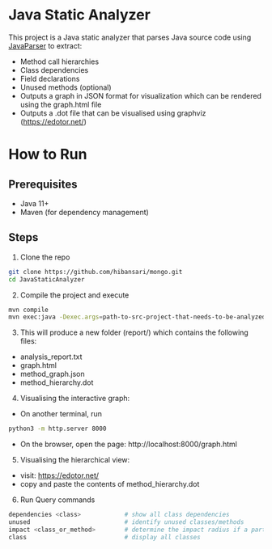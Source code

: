 # Java Static Analyzer

This project is a Java static analyzer that parses Java source code using [JavaParser](https://javaparser.org/) to extract:

- Method call hierarchies
- Class dependencies
- Field declarations
- Unused methods (optional)
- Outputs a graph in JSON format for visualization which can be rendered using the graph.html file 
- Outputs a .dot file that can be visualised using graphviz (https://edotor.net/)

# How to Run

## Prerequisites

- Java 11+
- Maven (for dependency management)

## Steps

1. Clone the repo
```bash
git clone https://github.com/hibansari/mongo.git
cd JavaStaticAnalyzer 
```

2. Compile the project and execute
```bash
mvn compile
mvn exec:java -Dexec.args=path-to-src-project-that-needs-to-be-analyzed
```

3. This will produce a new folder (report/) which contains the following files:
- analysis_report.txt
- graph.html
- method_graph.json
- method_hierarchy.dot

4. Visualising the interactive graph:
- On another terminal, run
```bash
python3 -m http.server 8000
```
- On the browser, open the page: http://localhost:8000/graph.html

5. Visualising the hierarchical view:
- visit: https://edotor.net/
- copy and paste the contents of method_hierarchy.dot 

6. Run Query commands
```bash
dependencies <class>            # show all class dependencies
unused                          # identify unused classes/methods
impact <class_or_method>        # determine the impact radius if a particular component changes
class                           # display all classes
```